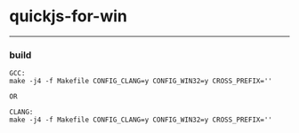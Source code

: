 # quickjs-for-win
-----------------------



### build


```
GCC:
make -j4 -f Makefile CONFIG_CLANG=y CONFIG_WIN32=y CROSS_PREFIX=''

OR

CLANG:
make -j4 -f Makefile CONFIG_CLANG=y CONFIG_WIN32=y CROSS_PREFIX=''
```

